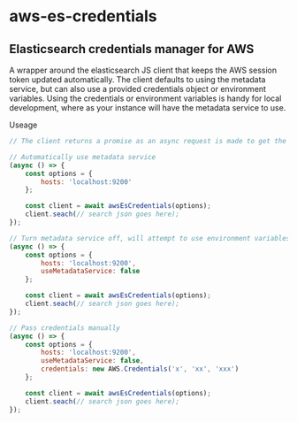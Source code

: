 # aws-es-credentials
## Elasticsearch credentials manager for AWS

A wrapper around the elasticsearch JS client that keeps the AWS session token updated automatically.
The client defaults to using the metadata service, but can also use a provided credentials object or environment variables.
Using the credentials or environment variables is handy for local development, where as your instance will have the metadata service to use.

Useage
```javascript
// The client returns a promise as an async request is made to get the session token values

// Automatically use metadata service
(async () => {
    const options = {
        hosts: 'localhost:9200'
    };

    const client = await awsEsCredentials(options);
    client.seach(// search json goes here);
});

// Turn metadata service off, will attempt to use environment variables
(async () => {
    const options = {
        hosts: 'localhost:9200',
        useMetadataService: false
    };

    const client = await awsEsCredentials(options);
    client.seach(// search json goes here);
});

// Pass credentials manually
(async () => {
    const options = {
        hosts: 'localhost:9200',
        useMetadataService: false,
        credentials: new AWS.Credentials('x', 'xx', 'xxx')
    };

    const client = await awsEsCredentials(options);
    client.seach(// search json goes here);
});
```
